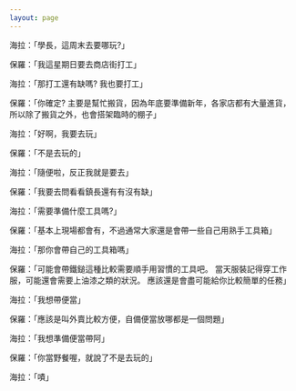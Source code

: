 ```yaml
---
layout: page
---
```


海拉：「學長，這周末去要哪玩?」

保羅：「我這星期日要去商店街打工」

海拉：「那打工還有缺嗎? 我也要打工」

保羅：「你確定? 主要是幫忙搬貨，因為年底要準備新年，各家店都有大量進貨，所以除了搬貨之外，也會搭架臨時的棚子」

海拉：「好啊，我要去玩」

保羅：「不是去玩的」

海拉：「隨便啦，反正我就是要去」

保羅：「我要去問看看鎮長還有有沒有缺」

海拉：「需要準備什麼工具嗎?」

保羅：「基本上現場都會有，不過通常大家還是會帶一些自己用熟手工具箱」

海拉：「那你會帶自己的工具箱嗎」

保羅：「可能會帶鐵鎚這種比較需要順手用習慣的工具吧。
當天服裝記得穿工作服，可能還會需要上油漆之類的狀況。
應該還是會盡可能給你比較簡單的任務」

海拉：「我想帶便當」

保羅：「應該是叫外賣比較方便，自備便當放哪都是一個問題」

海拉：「我想準備便當帶阿」

保羅：「你當野餐喔，就說了不是去玩的」

海拉：「嘖」
